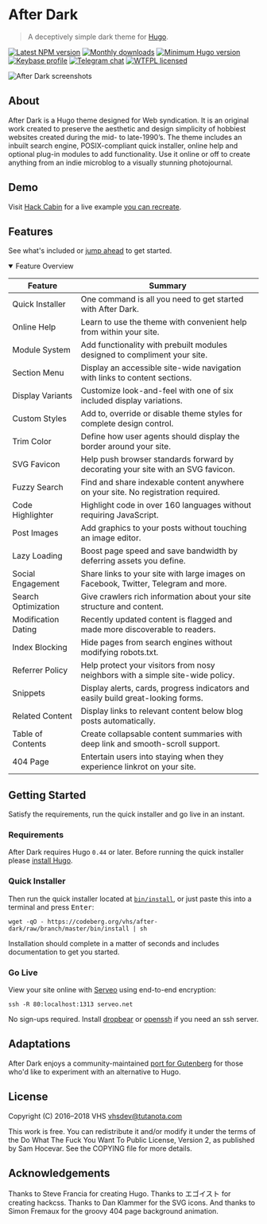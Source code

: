 # After Dark

> A deceptively simple dark theme for [Hugo].

[![Latest NPM version](https://img.shields.io/npm/v/after-dark.svg?style=flat-square)](https://www.npmjs.com/package/after-dark)
[![Monthly downloads](https://img.shields.io/npm/dm/after-dark.svg?style=flat-square)](https://www.npmjs.com/package/after-dark)
[![Minimum Hugo version](https://img.shields.io/badge/hugo->%3D%200.44-FF4088.svg?style=flat-square)](https://gohugo.io)
[![Keybase profile](https://img.shields.io/badge/pm-keybase-4c8eff.svg?style=flat-square&longCache=true)](https://keybase.io/vhs)
[![Telegram chat](https://img.shields.io/badge/chat-telegram-32AFED.svg?style=flat-square&longCache=true)][1]
[![WTFPL licensed](https://img.shields.io/npm/l/after-dark.svg?style=flat-square&longCache=true)](https://codeberg.org/vhs/after-dark/src/branch/master/COPYING)

![After Dark screenshots](https://codeberg.org/vhs/after-dark/raw/branch/master/images/docs/minimal-mac.png)

## About

After Dark is a Hugo theme designed for Web syndication. It is an original work created to preserve the aesthetic and design simplicity of hobbiest websites created during the mid- to late-1990’s. The theme includes an inbuilt search engine, POSIX-compliant quick installer, online help and optional plug-in modules to add functionality. Use it online or off to create anything from an indie microblog to a visually stunning photojournal.

## Demo

Visit [Hack Cabin](https://hackcabin.com) for a live example [you can recreate](https://vhs.codeberg.page/zero-to-http-2).

## Features

See what's included or [jump ahead](#getting-started) to get started.

<details open>
<summary>Feature Overview</summary>

Feature | Summary
--------|--------
Quick Installer | One command is all you need to get started with After Dark.
Online Help | Learn to use the theme with convenient help from within your site.
Module System | Add functionality with prebuilt modules designed to compliment your site.
Section Menu | Display an accessible site-wide navigation with links to content sections.
Display Variants | Customize look-and-feel with one of six included display variations.
Custom Styles | Add to, override or disable theme styles for complete design control.
Trim Color | Define how user agents should display the border around your site.
SVG Favicon | Help push browser standards forward by decorating your site with an SVG favicon.
Fuzzy Search | Find and share indexable content anywhere on your site. No registration required.
Code Highlighter | Highlight code in over 160 languages without requiring JavaScript.
Post Images | Add graphics to your posts without touching an image editor.
Lazy Loading | Boost page speed and save bandwidth by deferring assets you define.
Social Engagement | Share links to your site with large images on Facebook, Twitter, Telegram and more.
Search Optimization | Give crawlers rich information about your site structure and content.
Modification Dating | Recently updated content is flagged and made more discoverable to readers.
Index Blocking | Hide pages from search engines without modifying robots.txt.
Referrer Policy | Help protect your visitors from nosy neighbors with a simple site-wide policy.
Snippets | Display alerts, cards, progress indicators and easily build great-looking forms.
Related Content | Display links to relevant content below blog posts automatically.
Table of Contents | Create collapsable content summaries with deep link and smooth-scroll support.
404 Page | Entertain users into staying when they experience linkrot on your site.
</details>

## Getting Started

Satisfy the requirements, run the quick installer and go live in an instant.

### Requirements

After Dark requires Hugo `0.44` or later. Before running the quick installer please [install Hugo](https://gohugo.io/getting-started/installing).

### Quick Installer

Then run the quick installer located at [`bin/install`](https://codeberg.org/vhs/after-dark/src/branch/master/bin/install), or just paste this into a terminal and press <kbd>Enter</kbd>:

```shell
wget -qO - https://codeberg.org/vhs/after-dark/raw/branch/master/bin/install | sh
```

Installation should complete in a matter of seconds and includes documentation to get you started.

### Go Live

View your site online with [Serveo] using end-to-end encryption:

```
ssh -R 80:localhost:1313 serveo.net
```

No sign-ups required. Install [dropbear] or [openssh] if you need an ssh server.

## Adaptations

After Dark enjoys a community-maintained [port for Gutenberg](https://www.getgutenberg.io/themes/after-dark/) for those who'd like to experiment with an alternative to Hugo.

## License

Copyright (C) 2016–2018 VHS <vhsdev@tutanota.com>

This work is free. You can redistribute it and/or modify it under the
terms of the Do What The Fuck You Want To Public License, Version 2,
as published by Sam Hocevar. See the COPYING file for more details.

## Acknowledgements

Thanks to Steve Francia for creating Hugo. Thanks to エゴイスト for creating hackcss. Thanks to Dan Klammer for the SVG icons. And thanks to Simon Fremaux for the groovy 404 page background animation.

[1]: https://t.me/joinchat/Iw_6FEhmKL9sPUAukX9jzg
[Hugo]: https://gohugo.io/
[Serveo]: https://serveo.net
[dropbear]: https://matt.ucc.asn.au/dropbear/dropbear.html
[openssh]: https://www.openssh.com
